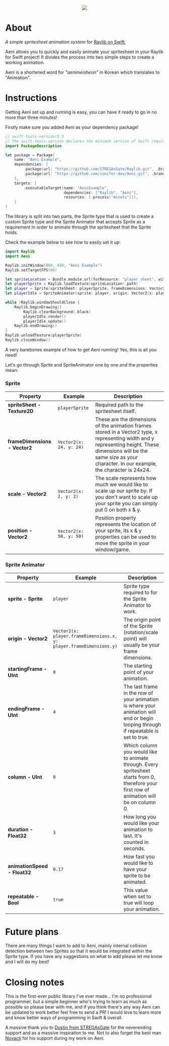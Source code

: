 <p align="center">
  <img src="https://i.imgur.com/uYwVATH.png" />
</p>

# About
*A simple spritesheet animation system* for [Raylib on Swift.](https://github.com/STREGAsGate/Raylib)

Aeni allows you to quickly and easily animate your spritesheet in your Raylib for Swift project! It divides the process into two simple steps to create a working animation.

Aeni is a shortened word for *"aenimeisheon"* in Korean which translates to "Animation".

Instructions
=====
Getting Aeni set up and running is easy, you can have it ready to go in no more than three minutes! 

Firstly make sure you added Aeni as your dependency package!

```swift
// swift-tools-version:5.5
// The swift-tools-version declares the minimum version of Swift required to build this package.
import PackageDescription

let package = Package(
    name: "Aeni Example",
    dependencies: [
        .package(url: "https://github.com/STREGAsGate/Raylib.git", .branch("master")),
        .package(url: "https://github.com/conifer-dev/Aeni.git", .branch("main"))
    ],
    targets: [
        .executableTarget(name: "AeniExample",
                          dependencies: ["Raylib", "Aeni"],
                          resources: [.process("Assets")]),
    ]
)
```

The library is split into two parts, the Sprite type that is used to create a custom Sprite type and the Sprite Animator that accepts Sprite as a requirement in order to animate through the spritesheet that the Sprite holds.

Check the example below to see how to easily set it up:

```swift
import Raylib
import Aeni

Raylib.initWindow(800, 450, "Aeni Example")
Raylib.setTargetFPS(60)

let spriteLocation = Bundle.module.url(forResource: "player_sheet", withExtension: "png")
let playerSprite = Raylib.loadTexture(spriteLocation!.path)
let player = Sprite(spriteSheet: playerSprite, frameDimensions: Vector2(x: 24, y: 24), scale: Vector2(x: 2, y: 2), position: Vector2(x: 50, y: 50))
let playerIdle = SpriteAnimator(sprite: player, origin: Vector2(x: player.frameDimensions.x, y: player.frameDimensions.y), rotation: 0, startingFrame: 0, endingFrame: 4, column: 0, duration: 0, animationSpeed: 0.17, repeatable: true, tintColor: .white)

while !Raylib.windowShouldClose {
    Raylib.beginDrawing()
        Raylib.clearBackground(.black)
        playerIdle.render()
        playerIdle.update()
    Raylib.endDrawing()
}
Raylib.unloadTexture(playerSprite)
Raylib.closeWindow()
```

A very barebones example of how to get Aeni running! Yes, this is all you need!

Let's go through Sprite and SpriteAnimator one by one and the properties mean:

### Sprite

| Property    | Example               | Description                                                                                                                                                                               |
| ----------|-----------------------|-------------------------------------------------------------------------------------------------------------------------------------------------------------------------------------------|
| __spriteSheet - Texture2D__ | `playerSprite`  | Required path to the spritesheet itself.
| __frameDimensions - Vector2__ | `Vector2(x: 24, y: 24)`   | These are the dimensions of the animation frames stored in a Vector2 type, x representing width and y representing height. These dimensions will be the same size as your character. In our example, the character is 24x24. |
| __scale - Vector2__   | `Vector2(x: 2, y: 2)` | The scale represents how much we would like to scale up our sprite by. If you don't want to scale up your sprite you can simply put 0 on both x & y.                                              |
| __position - Vector2__ | `Vector2(x: 50, y: 50)`  | Position property represents the location of your sprite, its x & y properties can be used to move the sprite in your window/game.| 


### Sprite Animator

| Property    | Example               | Description                                                                                                                                                                               |
| ----------|-----------------------|-------------------------------------------------------------------------------------------------------------------------------------------------------------------------------------------|
| __sprite - Sprite__ | `player`  | Sprite type required to for the Sprite Animator to work.
| __origin - Vector2__ | `Vector2(x: player.frameDimensions.x, y: player.frameDimensions.y)`   | The origin point of the Sprite (rotation/scale point) will usually be your frame dimensions. |
| __startingFrame - UInt__   | `0` | The starting point of your animation.                                              |
| __endingFrame - UInt__ | `4`  | The last frame in the row of your animation is where your animation will end or begin looping through if repeatable is set to true.| 
| __column - UInt__ | `0`  | Which column you would like to animate through. Every spritesheet starts from 0, therefore your first row of animation will be on column 0.| 
| __duration - Float32__ | `3`  | How long you would like your animation to last. It's counted in seconds.| 
| __animationSpeed - Float32__ | `0.17`  | How fast you would like to have your sprite to be animated.| 
| __repeatable - Bool__ | `true`  | This value when set to true will loop your animation.| 

Future plans
=====
There are many things I want to add to Aeni, mainly internal collision detection between two Sprites so that it would be integrated within the Sprite type. If you have any suggestions on what to add please let me know and I will do my best!

Closing notes
=====
This is the first-ever public library I've ever made... I'm no professional programmer, but a simple beginner who's trying to learn as much as possible so please bear with me, and if you think there's any way Aeni can be updated to work better feel free to send a PR! I would love to learn more and know better ways of programming in Swift & overall.

A massive thank you to [Dustin from STREGAsGate](https://github.com/STREGAsGate) for the neverending support and as a massive inspiration to me. Not to also forget the best man [Novacti](https://github.com/novacti3) for his support during my work on Aeni.
